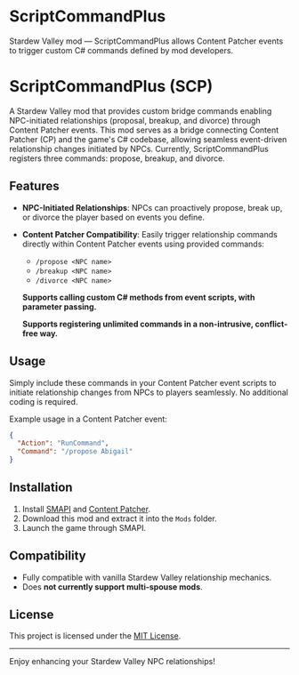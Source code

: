 # ScriptCommandPlus
Stardew Valley mod — ScriptCommandPlus allows Content Patcher events to trigger custom C# commands defined by mod developers.
# ScriptCommandPlus (SCP)

A Stardew Valley mod that provides custom bridge commands enabling NPC-initiated relationships (proposal, breakup, and divorce) through Content Patcher events. This mod serves as a bridge connecting Content Patcher (CP) and the game's C# codebase, allowing seamless event-driven relationship changes initiated by NPCs. Currently, ScriptCommandPlus registers three commands: propose, breakup, and divorce.

## Features

* **NPC-Initiated Relationships**: NPCs can proactively propose, break up, or divorce the player based on events you define.
* **Content Patcher Compatibility**: Easily trigger relationship commands directly within Content Patcher events using provided commands:

  * `/propose <NPC name>`
  * `/breakup <NPC name>`
  * `/divorce <NPC name>`

  **Supports calling custom C# methods from event scripts, with parameter passing.**

  **Supports registering unlimited commands in a non-intrusive, conflict-free way.**

## Usage

Simply include these commands in your Content Patcher event scripts to initiate relationship changes from NPCs to players seamlessly. No additional coding is required.

Example usage in a Content Patcher event:

```json
{
  "Action": "RunCommand",
  "Command": "/propose Abigail"
}
```

## Installation

1. Install [SMAPI](https://smapi.io/) and [Content Patcher](https://www.nexusmods.com/stardewvalley/mods/1915).
2. Download this mod and extract it into the `Mods` folder.
3. Launch the game through SMAPI.

## Compatibility

* Fully compatible with vanilla Stardew Valley relationship mechanics.
* Does **not currently support multi-spouse mods**.

## License

This project is licensed under the [MIT License](LICENSE).

---

Enjoy enhancing your Stardew Valley NPC relationships!
